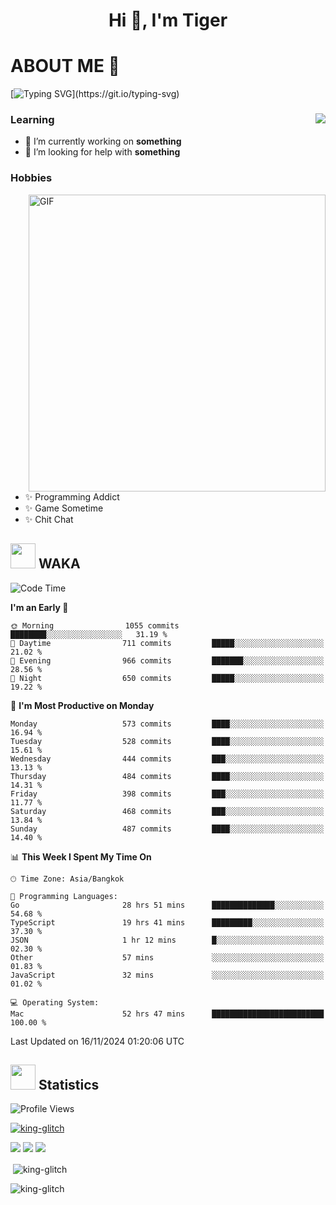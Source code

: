 <h1 align="center">Hi 👋, I'm Tiger</h1>




# ABOUT ME 💬

[![Typing SVG](https://readme-typing-svg.herokuapp.com?color=22F771&vCenter=true&lines=A+perssionate+developer+from+nowhere.)](https://git.io/typing-svg)

<div>
 <img align="right" src="https://spotify-github-profile.vercel.app/api/view?uid=12129734423&cover_image=false&theme=default&bar_color=22d016&bar_color_cover=true" />
 <h3>Learning</h3>
 
 <ul>
  <li>🔭 I’m currently working on <b>something</b></li>
  <li>🤝 I’m looking for help with <b>something</b></li>
 </ul>
 
</div>
<div>
 <h3>Hobbies</h3>
 <img align="right" height="475px"  alt="GIF" src="https://i.pinimg.com/originals/1f/b7/db/1fb7dbee557e5ed509f7517da8a84d58.gif" />
 <ul>
  <li>✨ Programming Addict</li>
  <li>✨ Game Sometime</li>
  <li>✨ Chit Chat</li>
 </ul>
 
</div>



## <img height="40" src="https://raw.githubusercontent.com/innng/innng/master/assets/kyubey.gif"/> WAKA

<!--START_SECTION:waka-->
![Code Time](http://img.shields.io/badge/Code%20Time-2%2C884%20hrs%2026%20mins-blue)

**I'm an Early 🐤** 

```text
🌞 Morning                1055 commits        ████████░░░░░░░░░░░░░░░░░   31.19 % 
🌆 Daytime                711 commits         █████░░░░░░░░░░░░░░░░░░░░   21.02 % 
🌃 Evening                966 commits         ███████░░░░░░░░░░░░░░░░░░   28.56 % 
🌙 Night                  650 commits         █████░░░░░░░░░░░░░░░░░░░░   19.22 % 
```
📅 **I'm Most Productive on Monday** 

```text
Monday                   573 commits         ████░░░░░░░░░░░░░░░░░░░░░   16.94 % 
Tuesday                  528 commits         ████░░░░░░░░░░░░░░░░░░░░░   15.61 % 
Wednesday                444 commits         ███░░░░░░░░░░░░░░░░░░░░░░   13.13 % 
Thursday                 484 commits         ████░░░░░░░░░░░░░░░░░░░░░   14.31 % 
Friday                   398 commits         ███░░░░░░░░░░░░░░░░░░░░░░   11.77 % 
Saturday                 468 commits         ███░░░░░░░░░░░░░░░░░░░░░░   13.84 % 
Sunday                   487 commits         ████░░░░░░░░░░░░░░░░░░░░░   14.40 % 
```


📊 **This Week I Spent My Time On** 

```text
🕑︎ Time Zone: Asia/Bangkok

💬 Programming Languages: 
Go                       28 hrs 51 mins      ██████████████░░░░░░░░░░░   54.68 % 
TypeScript               19 hrs 41 mins      █████████░░░░░░░░░░░░░░░░   37.30 % 
JSON                     1 hr 12 mins        █░░░░░░░░░░░░░░░░░░░░░░░░   02.30 % 
Other                    57 mins             ░░░░░░░░░░░░░░░░░░░░░░░░░   01.83 % 
JavaScript               32 mins             ░░░░░░░░░░░░░░░░░░░░░░░░░   01.02 % 

💻 Operating System: 
Mac                      52 hrs 47 mins      █████████████████████████   100.00 % 
```


 Last Updated on 16/11/2024 01:20:06 UTC
<!--END_SECTION:waka-->
## <img height="40" src="https://raw.githubusercontent.com/innng/innng/master/assets/kyubey.gif"/> Statistics
![Profile Views](https://komarev.com/ghpvc/?username=king-glitch)  

<p align="left"> 
 <a href="https://github.com/ryo-ma/github-profile-trophy">
  <img src="https://github-profile-trophy.vercel.app/?username=king-glitch&theme=dracula" alt="king-glitch" />
 </a> </p>

![](https://github-profile-summary-cards.vercel.app/api/cards/profile-details?username=king-glitch&theme=dracula)
![](https://github-profile-summary-cards.vercel.app/api/cards/stats?username=king-glitch&theme=dracula) 
![](https://github-profile-summary-cards.vercel.app/api/cards/productive-time?username=king-glitch&theme=dracula)


<p>&nbsp;<img align="center" src="https://github-readme-stats.vercel.app/api?username=king-glitch&theme=dracula" alt="king-glitch" /></p>

<p><img align="center" src="https://github-readme-streak-stats.herokuapp.com/?user=king-glitch&theme=dracula" alt="king-glitch" /></p>
